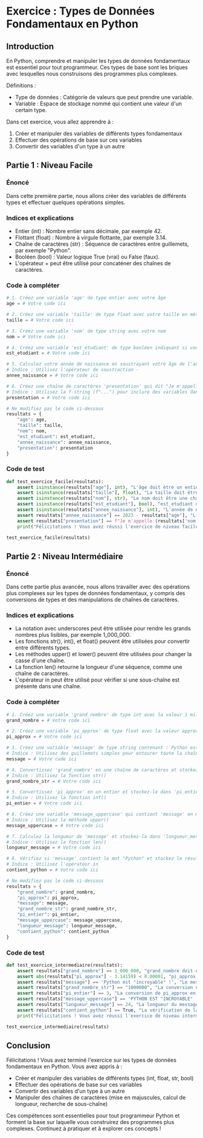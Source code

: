 # Exercice : Types de Données Fondamentaux en Python

## Introduction

En Python, comprendre et manipuler les types de données fondamentaux est essentiel pour tout programmeur. Ces types de base sont les briques avec lesquelles nous construisons des programmes plus complexes.

Définitions :
- Type de données : Catégorie de valeurs que peut prendre une variable.
- Variable : Espace de stockage nommé qui contient une valeur d'un certain type.

Dans cet exercice, vous allez apprendre à :
1. Créer et manipuler des variables de différents types fondamentaux
2. Effectuer des opérations de base sur ces variables
3. Convertir des variables d'un type à un autre

## Partie 1 : Niveau Facile

### Énoncé

Dans cette première partie, nous allons créer des variables de différents types et effectuer quelques opérations simples.

### Indices et explications

- Entier (int) : Nombre entier sans décimale, par exemple 42.
- Flottant (float) : Nombre à virgule flottante, par exemple 3.14.
- Chaîne de caractères (str) : Séquence de caractères entre guillemets, par exemple "Python".
- Booléen (bool) : Valeur logique True (vrai) ou False (faux).
- L'opérateur + peut être utilisé pour concaténer des chaînes de caractères.

### Code à compléter

```python
# 1. Créez une variable 'age' de type entier avec votre âge
age = # Votre code ici

# 2. Créez une variable 'taille' de type float avec votre taille en mètres
taille = # Votre code ici

# 3. Créez une variable 'nom' de type string avec votre nom
nom = # Votre code ici

# 4. Créez une variable 'est_etudiant' de type booléen indiquant si vous êtes étudiant ou non
est_etudiant = # Votre code ici

# 5. Calculez votre année de naissance en soustrayant votre âge de l'année actuelle (2023)
# Indice : Utilisez l'opérateur de soustraction -
annee_naissance = # Votre code ici

# 6. Créez une chaîne de caractères 'presentation' qui dit "Je m'appelle [votre nom] et j'ai [votre âge] ans."
# Indice : Utilisez la f-string (f"...") pour inclure des variables dans une chaîne
presentation = # Votre code ici

# Ne modifiez pas le code ci-dessous
resultats = {
    "age": age,
    "taille": taille,
    "nom": nom,
    "est_etudiant": est_etudiant,
    "annee_naissance": annee_naissance,
    "presentation": presentation
}
```

### Code de test

```python
def test_exercice_facile(resultats):
    assert isinstance(resultats["age"], int), "L'âge doit être un entier"
    assert isinstance(resultats["taille"], float), "La taille doit être un float"
    assert isinstance(resultats["nom"], str), "Le nom doit être une chaîne de caractères"
    assert isinstance(resultats["est_etudiant"], bool), "est_etudiant doit être un booléen"
    assert isinstance(resultats["annee_naissance"], int), "L'année de naissance doit être un entier"
    assert resultats["annee_naissance"] == 2023 - resultats["age"], "L'année de naissance n'est pas correcte"
    assert resultats["presentation"] == f"Je m'appelle {resultats['nom']} et j'ai {resultats['age']} ans.", "La présentation n'est pas correcte"
    print("Félicitations ! Vous avez réussi l'exercice de niveau facile.")

test_exercice_facile(resultats)
```

## Partie 2 : Niveau Intermédiaire

### Énoncé

Dans cette partie plus avancée, nous allons travailler avec des opérations plus complexes sur les types de données fondamentaux, y compris des conversions de types et des manipulations de chaînes de caractères.

### Indices et explications

- La notation avec underscores peut être utilisée pour rendre les grands nombres plus lisibles, par exemple 1_000_000.
- Les fonctions str(), int(), et float() peuvent être utilisées pour convertir entre différents types.
- Les méthodes upper() et lower() peuvent être utilisées pour changer la casse d'une chaîne.
- La fonction len() retourne la longueur d'une séquence, comme une chaîne de caractères.
- L'opérateur in peut être utilisé pour vérifier si une sous-chaîne est présente dans une chaîne.

### Code à compléter

```python
# 1. Créez une variable 'grand_nombre' de type int avec la valeur 1 million, en utilisant la notation avec underscores
grand_nombre = # Votre code ici

# 2. Créez une variable 'pi_approx' de type float avec la valeur approximative de pi (3.14159)
pi_approx = # Votre code ici

# 3. Créez une variable 'message' de type string contenant : Python est "incroyable" !
# Indice : Utilisez des guillemets simples pour entourer toute la chaîne
message = # Votre code ici

# 4. Convertissez 'grand_nombre' en une chaîne de caractères et stockez-le dans 'grand_nombre_str'
# Indice : Utilisez la fonction str()
grand_nombre_str = # Votre code ici

# 5. Convertissez 'pi_approx' en un entier et stockez-le dans 'pi_entier'
# Indice : Utilisez la fonction int()
pi_entier = # Votre code ici

# 6. Créez une variable 'message_uppercase' qui contient 'message' en majuscules
# Indice : Utilisez la méthode upper()
message_uppercase = # Votre code ici

# 7. Calculez la longueur de 'message' et stockez-la dans 'longueur_message'
# Indice : Utilisez la fonction len()
longueur_message = # Votre code ici

# 8. Vérifiez si 'message' contient le mot "Python" et stockez le résultat dans 'contient_python'
# Indice : Utilisez l'opérateur in
contient_python = # Votre code ici

# Ne modifiez pas le code ci-dessous
resultats = {
    "grand_nombre": grand_nombre,
    "pi_approx": pi_approx,
    "message": message,
    "grand_nombre_str": grand_nombre_str,
    "pi_entier": pi_entier,
    "message_uppercase": message_uppercase,
    "longueur_message": longueur_message,
    "contient_python": contient_python
}
```

### Code de test

```python
def test_exercice_intermediaire(resultats):
    assert resultats["grand_nombre"] == 1_000_000, "grand_nombre doit être égal à 1 million"
    assert abs(resultats["pi_approx"] - 3.14159) < 0.00001, "pi_approx doit être approximativement égal à 3.14159"
    assert resultats["message"] == 'Python est "incroyable" !', "Le message n'est pas correct"
    assert resultats["grand_nombre_str"] == "1000000", "La conversion de grand_nombre en string n'est pas correcte"
    assert resultats["pi_entier"] == 3, "La conversion de pi_approx en entier n'est pas correcte"
    assert resultats["message_uppercase"] == 'PYTHON EST "INCROYABLE" !', "La conversion en majuscules n'est pas correcte"
    assert resultats["longueur_message"] == 24, "La longueur du message n'est pas correcte"
    assert resultats["contient_python"] == True, "La vérification de la présence de 'Python' n'est pas correcte"
    print("Félicitations ! Vous avez réussi l'exercice de niveau intermédiaire.")

test_exercice_intermediaire(resultats)
```

## Conclusion

Félicitations ! Vous avez terminé l'exercice sur les types de données fondamentaux en Python. Vous avez appris à :
- Créer et manipuler des variables de différents types (int, float, str, bool)
- Effectuer des opérations de base sur ces variables
- Convertir des variables d'un type à un autre
- Manipuler des chaînes de caractères (mise en majuscules, calcul de longueur, recherche de sous-chaîne)

Ces compétences sont essentielles pour tout programmeur Python et forment la base sur laquelle vous construirez des programmes plus complexes. Continuez à pratiquer et à explorer ces concepts !
